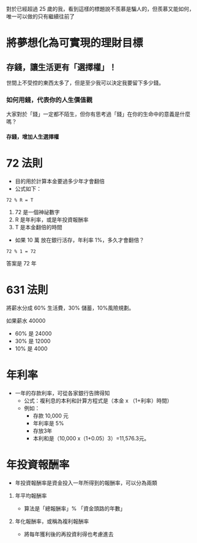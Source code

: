 對於已經超過 25 歲的我，看到這樣的標題說不羨慕是騙人的，但羨慕又能如何，唯一可以做的只有繼續往前了

# 將夢想化為可實現的理財目標

## 存錢，讓生活更有「選擇權」！
世間上不受控的東西太多了，但是至少我可以決定我要留下多少錢。

### 如何用錢，代表你的人生價值觀
大家對於「錢」一定都不陌生，但你有思考過「錢」在你的生命中的意義是什麼嗎？
#### 存錢，增加人生選擇權



# 72 法則
* 目的用於計算本金要過多少年才會翻倍
* 公式如下：
```
72 % R = T
```
1. 72 是一個神祕數字
2. R 是年利率，或是年投資報酬率
3. T 是本金翻倍的時間

* 如果 10 萬 放在銀行活存，年利率 1%，多久才會翻倍？
```
72 % 1 = 72
```
答案是 72 年



# 631 法則
將薪水分成 60% 生活費，30% 儲蓄，10%風險規劃。

如果薪水 40000
* 60% 是 24000
* 30% 是 12000
* 10% 是 4000


# 年利率
* 一年的存款利率，可從各家銀行告牌得知
    * 公式：複利息的本利和計算方程式是（本金 x （1+利率）時間）
    * 例如：
        * 存款 10,000 元
        * 年利率是 5%
        * 存放3年
        * 本利和是（10,000 x（1+0.05）3）=11,576.3元。


# 年投資報酬率
* 年投資報酬率是資金投入一年所得到的報酬率，可以分為兩類
1. 年平均報酬率
    * 算法是「總報酬率」% 「資金頭路的年數」

2. 年化報酬率，或稱為複利報酬率
    * 將每年獲利後的再投資利得也考慮進去